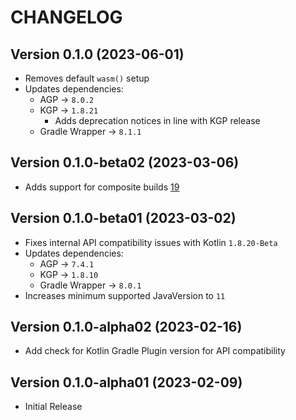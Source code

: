 # CHANGELOG

## Version 0.1.0 (2023-06-01)
 - Removes default `wasm()` setup
 - Updates dependencies:
     - AGP -> `8.0.2`
     - KGP -> `1.8.21`
         - Adds deprecation notices in line with KGP release
     - Gradle Wrapper -> `8.1.1`

## Version 0.1.0-beta02 (2023-03-06)
 - Adds support for composite builds [19][pr-19]

## Version 0.1.0-beta01 (2023-03-02)
 - Fixes internal API compatibility issues with Kotlin `1.8.20-Beta`
 - Updates dependencies:
     - AGP -> `7.4.1`
     - KGP -> `1.8.10`
     - Gradle Wrapper -> `8.0.1`
 - Increases minimum supported JavaVersion to `11`

## Version 0.1.0-alpha02 (2023-02-16)
 - Add check for Kotlin Gradle Plugin version for API compatibility

## Version 0.1.0-alpha01 (2023-02-09)
 - Initial Release

[pr-19]: https://github.com/05nelsonm/gradle-kmp-configuration-plugin/pull/19

